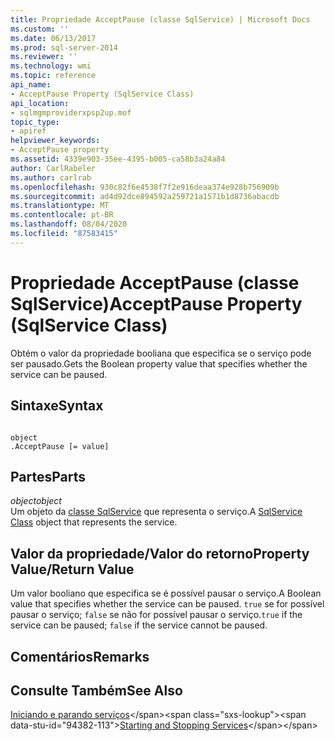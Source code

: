 ```yaml
---
title: Propriedade AcceptPause (classe SqlService) | Microsoft Docs
ms.custom: ''
ms.date: 06/13/2017
ms.prod: sql-server-2014
ms.reviewer: ''
ms.technology: wmi
ms.topic: reference
api_name:
- AcceptPause Property (SqlService Class)
api_location:
- sqlmgmproviderxpsp2up.mof
topic_type:
- apiref
helpviewer_keywords:
- AcceptPause property
ms.assetid: 4339e903-35ee-4395-b005-ca58b3a24a84
author: CarlRabeler
ms.author: carlrab
ms.openlocfilehash: 930c82f6e4538f7f2e916deaa374e928b756909b
ms.sourcegitcommit: ad4d92dce894592a259721a1571b1d8736abacdb
ms.translationtype: MT
ms.contentlocale: pt-BR
ms.lasthandoff: 08/04/2020
ms.locfileid: "87583415"
---
```

# <a name="acceptpause-property-sqlservice-class"></a><span data-ttu-id="94382-102">Propriedade AcceptPause (classe SqlService)</span><span class="sxs-lookup"><span data-stu-id="94382-102">AcceptPause Property (SqlService Class)</span></span>
  <span data-ttu-id="94382-103">Obtém o valor da propriedade booliana que especifica se o serviço pode ser pausado.</span><span class="sxs-lookup"><span data-stu-id="94382-103">Gets the Boolean property value that specifies whether the service can be paused.</span></span>  
  
## <a name="syntax"></a><span data-ttu-id="94382-104">Sintaxe</span><span class="sxs-lookup"><span data-stu-id="94382-104">Syntax</span></span>  
  
```  
  
object  
.AcceptPause [= value]  
```  
  
## <a name="parts"></a><span data-ttu-id="94382-105">Partes</span><span class="sxs-lookup"><span data-stu-id="94382-105">Parts</span></span>  
 <span data-ttu-id="94382-106">*object*</span><span class="sxs-lookup"><span data-stu-id="94382-106">*object*</span></span>  
 <span data-ttu-id="94382-107">Um objeto da [classe SqlService](sqlservice-class.md) que representa o serviço.</span><span class="sxs-lookup"><span data-stu-id="94382-107">A [SqlService Class](sqlservice-class.md) object that represents the service.</span></span>  
  
## <a name="property-valuereturn-value"></a><span data-ttu-id="94382-108">Valor da propriedade/Valor do retorno</span><span class="sxs-lookup"><span data-stu-id="94382-108">Property Value/Return Value</span></span>  
 <span data-ttu-id="94382-109">Um valor booliano que especifica se é possível pausar o serviço.</span><span class="sxs-lookup"><span data-stu-id="94382-109">A Boolean value that specifies whether the service can be paused.</span></span> <span data-ttu-id="94382-110">`true` se for possível pausar o serviço; `false` se não for possível pausar o serviço.</span><span class="sxs-lookup"><span data-stu-id="94382-110">`true` if the service can be paused; `false` if the service cannot be paused.</span></span>  
  
## <a name="remarks"></a><span data-ttu-id="94382-111">Comentários</span><span class="sxs-lookup"><span data-stu-id="94382-111">Remarks</span></span>  
  
## <a name="see-also"></a><span data-ttu-id="94382-112">Consulte Também</span><span class="sxs-lookup"><span data-stu-id="94382-112">See Also</span></span>  
 <span data-ttu-id="94382-113">[Iniciando e parando serviços](https://technet.microsoft.com/library/ms174886\(v=sql.105\).aspx)</span><span class="sxs-lookup"><span data-stu-id="94382-113">[Starting and Stopping Services](https://technet.microsoft.com/library/ms174886\(v=sql.105\).aspx)</span></span>  
  
  
